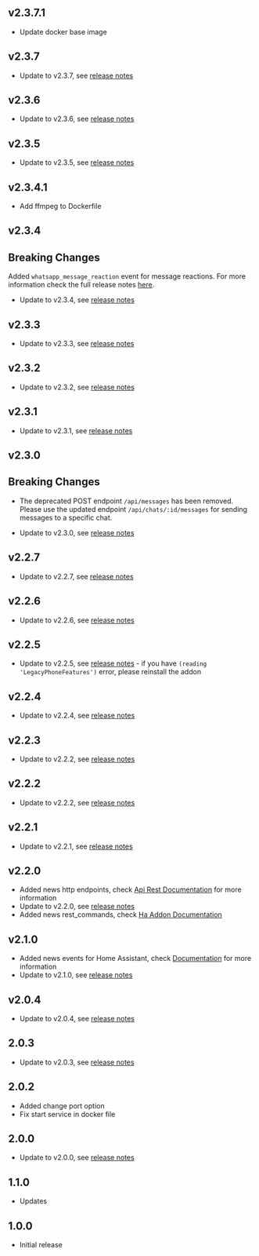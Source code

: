 ## v2.3.7.1
- Update docker base image

## v2.3.7
- Update to v2.3.7, see [release notes](https://github.com/gajosu/ha-whatsapp-web-rest-api/releases/tag/v2.3.7)

## v2.3.6
- Update to v2.3.6, see [release notes](https://github.com/gajosu/ha-whatsapp-web-rest-api/releases/tag/v2.3.6)

## v2.3.5
- Update to v2.3.5, see [release notes](https://github.com/gajosu/ha-whatsapp-web-rest-api/releases/tag/v2.3.5)

## v2.3.4.1
- Add ffmpeg to Dockerfile

## v2.3.4
## Breaking Changes
Added `whatsapp_message_reaction` event for message reactions. For more information check the full release notes [here](https://github.com/gajosu/ha-whatsapp-web-rest-api/releases/tag/v2.3.4).

- Update to v2.3.4, see [release notes](https://github.com/gajosu/ha-whatsapp-web-rest-api/releases/tag/v2.3.4)

## v2.3.3
- Update to v2.3.3, see [release notes](https://github.com/gajosu/ha-whatsapp-web-rest-api/releases/tag/v2.3.3)

## v2.3.2
- Update to v2.3.2, see [release notes](https://github.com/gajosu/ha-whatsapp-web-rest-api/releases/tag/v2.3.2)
## v2.3.1
- Update to v2.3.1, see [release notes](https://github.com/gajosu/ha-whatsapp-web-rest-api/releases/tag/v2.3.1)

## v2.3.0
## Breaking Changes

- The deprecated POST endpoint `/api/messages` has been removed. Please use the updated endpoint `/api/chats/:id/messages` for sending messages to a specific chat.

- Update to v2.3.0, see [release notes](https://github.com/gajosu/ha-whatsapp-web-rest-api/releases/tag/v2.3.0)


## v2.2.7
- Update to v2.2.7, see [release notes](https://github.com/gajosu/ha-whatsapp-web-rest-api/releases/tag/v2.2.7)

## v2.2.6
- Update to v2.2.6, see [release notes](https://github.com/gajosu/ha-whatsapp-web-rest-api/releases/tag/v2.2.6)

## v2.2.5
- Update to v2.2.5, see [release notes](https://github.com/gajosu/ha-whatsapp-web-rest-api/releases/tag/v2.2.5) - if you have `(reading 'LegacyPhoneFeatures')` error, please reinstall the addon

## v2.2.4
- Update to v2.2.4, see [release notes](https://github.com/gajosu/ha-whatsapp-web-rest-api/releases/tag/v2.2.4)

## v2.2.3
- Update to v2.2.2, see [release notes](https://github.com/gajosu/ha-whatsapp-web-rest-api/releases/tag/v2.2.3)

## v2.2.2
- Update to v2.2.2, see [release notes](https://github.com/gajosu/ha-whatsapp-web-rest-api/releases/tag/v2.2.2)

## v2.2.1
- Update to v2.2.1, see [release notes](https://github.com/gajosu/ha-whatsapp-web-rest-api/releases/tag/v2.2.1)

## v2.2.0
-  Added news http endpoints, check [Api Rest Documentation](https://github.com/gajosu/whatsapp-web-rest-api/pull/20) for more information
-  Update to v2.2.0, see [release notes](https://github.com/gajosu/ha-whatsapp-web-rest-api/releases/tag/v2.2.0)
-  Added news rest_commands, check [Ha Addon Documentation](https://github.com/gajosu/whatsapp-ha-addon/blob/master/whatsapp/DOCS.md)

## v2.1.0
-  Added news events for Home Assistant, check [Documentation](https://github.com/gajosu/whatsapp-web-rest-api/pull/16) for more information
-  Update to v2.1.0, see [release notes](https://github.com/gajosu/ha-whatsapp-web-rest-api/releases/tag/v2.1.0)

## v2.0.4
- Update to v2.0.4, see [release notes](https://github.com/gajosu/ha-whatsapp-web-rest-api/releases/tag/v2.0.4)

## 2.0.3

- Update to v2.0.3, see [release notes](https://github.com/gajosu/ha-whatsapp-web-rest-api/releases/tag/v2.0.3)

## 2.0.2

- Added change port option
- Fix start service in docker file

## 2.0.0

-  Update to v2.0.0, see [release notes](https://github.com/gajosu/ha-whatsapp-web-rest-api/releases/tag/v2.0.0)

## 1.1.0

- Updates

## 1.0.0

- Initial release
